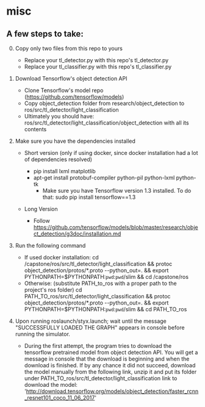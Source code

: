 # misc

## A few steps to take:
0. Copy only two files from this repo to yours
   * Replace your tl_detector.py with this repo's tl_detector.py
   * Replace your tl_classifier.py with this repo's tl_classifier.py

1. Download Tensorflow's object detection API
	* Clone Tensorflow's model repo
      (https://github.com/tensorflow/models)
	* Copy object_detection folder from research/object_detection to
	  ros/src/tl_detector/light_classification
	* Ultimately you should have:
	  ros/src/tl_detector/light_classification/object_detection
	  with all its contents
	  
2. Make sure you have the dependencies installed
	* Short version (only if using docker, since docker installation
      had a lot of dependencies resolved)
	  * pip install lxml matplotlib
      * apt-get install protobuf-compiler python-pil python-lxml
        python-tk
          * Make sure you have Tensorflow version 1.3 installed. To do that:
	 sudo pip install tensorflow==1.3
		
	* Long Version
	  + Follow https://github.com/tensorflow/models/blob/master/research/object_detection/g3doc/installation.md

3. Run the following command
	* If used docker installation:
	  cd /capstone/ros/src/tl_detector/light_classification && protoc object_detection/protos/*.proto --python_out=. && export PYTHONPATH=$PYTHONPATH:`pwd`:`pwd`/slim && cd /capstone/ros
	* Otherwise: (substitute PATH_to_ros with a proper path to the
	  project's ros folder)
	  cd PATH_TO_ros/src/tl_detector/light_classification && protoc object_detection/protos/*.proto --python_out=. && export PYTHONPATH=$PYTHONPATH:`pwd`:`pwd`/slim && cd PATH_TO_ros

4. Upon running roslaunch/styx.launch; wait until the message
"SUCCESSFULLY LOADED THE GRAPH" appears in console before running the
simulator.
	* During the first attempt, the program tries to download the
      tensorflow pretrained model from object detection API. You will
      get a message in console that the download is beginning and when
      the download is finished. If by any chance it did not succeed,
      download the model manually from the following link, unzip it
      and put its folder under
      PATH_TO_ros/src/tl_detector/light_classification
	  link to download the model:
	  'http://download.tensorflow.org/models/object_detection/faster_rcnn_resnet101_coco_11_06_2017'
